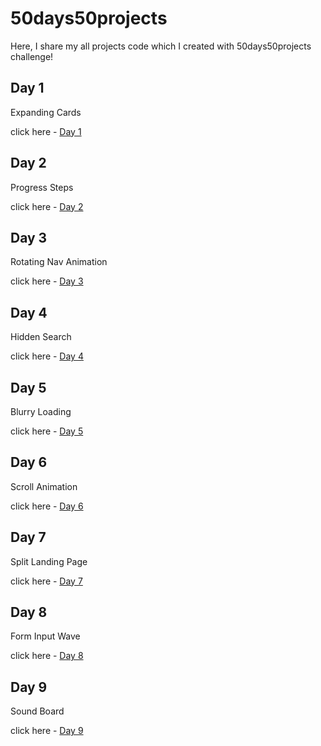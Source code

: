 # 50days50projects

Here, I share my all projects code which I created with 50days50projects challenge!

## Day 1

Expanding Cards

click here - [Day 1](expanding-cards/day1.md)


## Day 2

Progress Steps

click here - [Day 2](progress-steps/day2.md)


## Day 3

Rotating Nav Animation

click here - [Day 3](rotating-nav-animation/day3.md)


## Day 4

Hidden Search

click here - [Day 4](hidden-search/day4.md)


## Day 5

Blurry Loading

click here - [Day 5](blurry-loading/day5.md)


## Day 6

Scroll Animation

click here - [Day 6](scroll-animation/day6.md)


## Day 7

Split Landing Page

click here - [Day 7](split-landing-page/day7.md)


## Day 8

Form Input Wave

click here - [Day 8](form-input-wave/day8.md)


## Day 9

Sound Board

click here - [Day 9](sound-board/day9.md)

